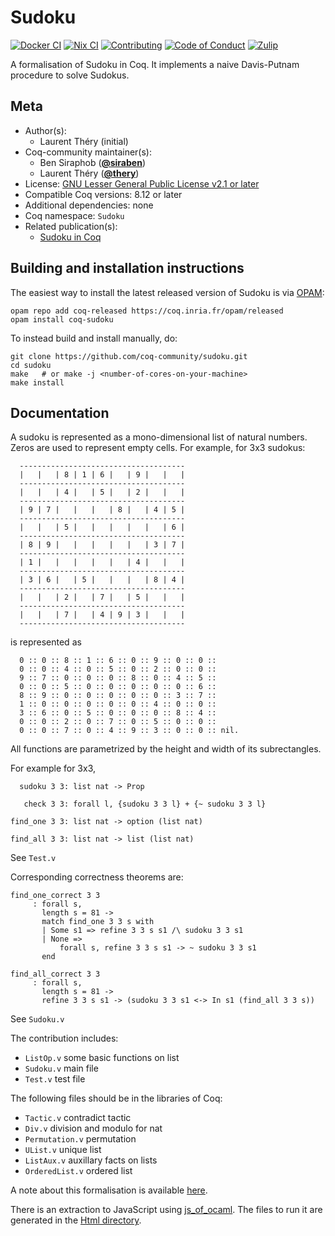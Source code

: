 <!---
This file was generated from `meta.yml`, please do not edit manually.
Follow the instructions on https://github.com/coq-community/templates to regenerate.
--->
# Sudoku

[![Docker CI][docker-action-shield]][docker-action-link]
[![Nix CI][nix-action-shield]][nix-action-link]
[![Contributing][contributing-shield]][contributing-link]
[![Code of Conduct][conduct-shield]][conduct-link]
[![Zulip][zulip-shield]][zulip-link]

[docker-action-shield]: https://github.com/coq-community/sudoku/workflows/Docker%20CI/badge.svg?branch=master
[docker-action-link]: https://github.com/coq-community/sudoku/actions?query=workflow:"Docker%20CI"

[nix-action-shield]: https://github.com/coq-community/sudoku/workflows/Nix%20CI/badge.svg?branch=master
[nix-action-link]: https://github.com/coq-community/sudoku/actions?query=workflow:"Nix%20CI"

[contributing-shield]: https://img.shields.io/badge/contributions-welcome-%23f7931e.svg
[contributing-link]: https://github.com/coq-community/manifesto/blob/master/CONTRIBUTING.md

[conduct-shield]: https://img.shields.io/badge/%E2%9D%A4-code%20of%20conduct-%23f15a24.svg
[conduct-link]: https://github.com/coq-community/manifesto/blob/master/CODE_OF_CONDUCT.md

[zulip-shield]: https://img.shields.io/badge/chat-on%20zulip-%23c1272d.svg
[zulip-link]: https://coq.zulipchat.com/#narrow/stream/237663-coq-community-devs.20.26.20users



A formalisation of Sudoku in Coq. It implements a naive
Davis-Putnam procedure to solve Sudokus.

## Meta

- Author(s):
  - Laurent Théry (initial)
- Coq-community maintainer(s):
  - Ben Siraphob ([**@siraben**](https://github.com/siraben))
  - Laurent Théry ([**@thery**](https://github.com/thery))
- License: [GNU Lesser General Public License v2.1 or later](LICENSE)
- Compatible Coq versions: 8.12 or later
- Additional dependencies: none
- Coq namespace: `Sudoku`
- Related publication(s):
  - [Sudoku in Coq](https://hal.inria.fr/hal-03277886)

## Building and installation instructions

The easiest way to install the latest released version of Sudoku
is via [OPAM](https://opam.ocaml.org/doc/Install.html):

```shell
opam repo add coq-released https://coq.inria.fr/opam/released
opam install coq-sudoku
```

To instead build and install manually, do:

``` shell
git clone https://github.com/coq-community/sudoku.git
cd sudoku
make   # or make -j <number-of-cores-on-your-machine>
make install
```


## Documentation

A sudoku is represented as a mono-dimensional list of natural
numbers. Zeros are used to represent empty cells. For example,
for 3x3 sudokus:

````
  -------------------------------------
  |   |   | 8 | 1 | 6 |   | 9 |   |   |
  -------------------------------------
  |   |   | 4 |   | 5 |   | 2 |   |   |
  -------------------------------------
  | 9 | 7 |   |   |   | 8 |   | 4 | 5 |
  -------------------------------------
  |   |   | 5 |   |   |   |   |   | 6 |
  -------------------------------------
  | 8 | 9 |   |   |   |   |   | 3 | 7 |
  -------------------------------------
  | 1 |   |   |   |   |   | 4 |   |   |
  -------------------------------------
  | 3 | 6 |   | 5 |   |   |   | 8 | 4 |
  -------------------------------------
  |   |   | 2 |   | 7 |   | 5 |   |   |
  -------------------------------------
  |   |   | 7 |   | 4 | 9 | 3 |   |   |
  -------------------------------------
````

is represented as

````
  0 :: 0 :: 8 :: 1 :: 6 :: 0 :: 9 :: 0 :: 0 ::
  0 :: 0 :: 4 :: 0 :: 5 :: 0 :: 2 :: 0 :: 0 ::
  9 :: 7 :: 0 :: 0 :: 0 :: 8 :: 0 :: 4 :: 5 ::
  0 :: 0 :: 5 :: 0 :: 0 :: 0 :: 0 :: 0 :: 6 ::
  8 :: 9 :: 0 :: 0 :: 0 :: 0 :: 0 :: 3 :: 7 ::
  1 :: 0 :: 0 :: 0 :: 0 :: 0 :: 4 :: 0 :: 0 ::
  3 :: 6 :: 0 :: 5 :: 0 :: 0 :: 0 :: 8 :: 4 ::
  0 :: 0 :: 2 :: 0 :: 7 :: 0 :: 5 :: 0 :: 0 ::
  0 :: 0 :: 7 :: 0 :: 4 :: 9 :: 3 :: 0 :: 0 :: nil.
````

All functions are parametrized by the height and width of
its subrectangles.

For example for 3x3,

````
  sudoku 3 3: list nat -> Prop

   check 3 3: forall l, {sudoku 3 3 l} + {~ sudoku 3 3 l}

find_one 3 3: list nat -> option (list nat)

find_all 3 3: list nat -> list (list nat)
````

See `Test.v`

Corresponding correctness theorems are:

```
find_one_correct 3 3
     : forall s,
       length s = 81 ->
       match find_one 3 3 s with
       | Some s1 => refine 3 3 s s1 /\ sudoku 3 3 s1
       | None =>
           forall s, refine 3 3 s s1 -> ~ sudoku 3 3 s1
       end

find_all_correct 3 3
     : forall s,
       length s = 81 ->
       refine 3 3 s s1 -> (sudoku 3 3 s1 <-> In s1 (find_all 3 3 s))
````
See `Sudoku.v`

The contribution includes:

* `ListOp.v`         some basic functions on list
* `Sudoku.v`         main file
* `Test.v`           test file


The following files should be in the libraries of Coq:

* `Tactic.v`         contradict tactic
* `Div.v`            division and modulo for nat
* `Permutation.v`    permutation
* `UList.v`          unique list
* `ListAux.v`        auxillary facts on lists
* `OrderedList.v`    ordered list

A note about this formalisation is available [here](https://hal.inria.fr/hal-03277886).

There is an extraction to JavaScript using
[js_of_ocaml](https://github.com/ocsigen/js_of_ocaml").
The files to run it are generated in the [Html directory](Html).
